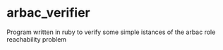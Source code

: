 # arbac_verifier
Program written in ruby to verify some simple istances of the arbac role reachability problem
